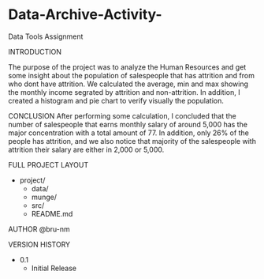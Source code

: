# Data-Archive-Activity-
Data Tools Assignment

INTRODUCTION

The purpose of the project was to analyze the Human Resources and get some insight about the population of salespeople that has attrition and from who dont have attrition. We calculated the average, min and max showing the monthly income segrated by attrition and non-attrition. In addition, I created a histogram and pie chart to verify visually the population.
  
CONCLUSION
After performing some calculation, I concluded that the number of salespeople that earns monthly salary of around 5,000 has the major concentration with a total amount of 77. In addition, only 26% of the people has attrition, and we also notice that majority of the salespeople with attrition their salary are 
either in 2,000 or 5,000. 
  
FULL PROJECT LAYOUT

- project/
	- data/
	- munge/
	- src/
	- README.md

AUTHOR
@bru-nm

VERSION HISTORY
- 0.1
	- Initial Release 
